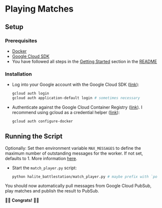 # Playing Matches

## Setup

### Prerequisites

* [Docker](https://docs.docker.com/get-docker/)
* [Google Cloud SDK](https://cloud.google.com/sdk/install)
* You have followed all steps in the [Getting Started](../README.md##Getting-Started) section in the [README](../README.md)

### Installation

* Log into your Google account with the Google Cloud SDK ([link](https://cloud.google.com/sdk/docs/authorizing)):

    ```sh
    gcloud auth login
    gcloud auth application-default login # sometimes necessary
    ```

- Authenticate against the Google Cloud Container Registry ([link](https://cloud.google.com/container-registry/docs/advanced-authentication)). I recommend using gcloud as a credential helper ([link](https://cloud.google.com/container-registry/docs/advanced-authentication#gcloud-helper)):

    ```sh
    gcloud auth configure-docker
    ```

## Running the Script

Optionally: Set then environment variable `MAX_MESSAGES` to define the maximum number of outstanding messages for the worker. If not set, defaults to 1. More information [here](https://cloud.google.com/pubsub/docs/pull#config).

* Start the `match_player.py` script:

    ```sh
    python halite_battlestation/match_player.py # maybe prefix with `poetry run`
    ```

You should now automatically pull messages from Google Cloud PubSub, play matches and publish the result to PubSub.

👾👾 **Congrats!** 👾👾
